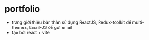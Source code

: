 # portfolio
- trang giới thiệu bản thân sử dụng ReactJS, Redux-toolkit để multi-themes, Email-JS để gửi email
- tạo bởi react + vite
